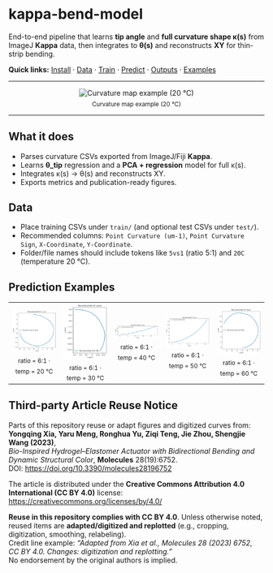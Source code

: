 # kappa-bend-model

End-to-end pipeline that learns **tip angle** and **full curvature shape κ(s)** from ImageJ **Kappa** data, then integrates to **θ(s)** and reconstructs **XY** for thin-strip bending.

**Quick links:** [Install](#install) · [Data](#data) · [Train](#train) · [Predict](#predict) · [Outputs](#outputs) · [Examples](#examples)

---

<div align="center">
  <img src="https://github.com/user-attachments/assets/2a40a26d-fded-4935-b0f8-4e05ad3f58ac" alt="Curvature map example (20 °C)" width="420">
  <br/>
  <sub>Curvature map example (20 °C)</sub>
</div>

---

## What it does

- Parses curvature CSVs exported from ImageJ/Fiji **Kappa**.
- Learns **θ_tip** regression and a **PCA + regression** model for full κ(s).
- Integrates κ(s) → θ(s) and reconstructs XY.
- Exports metrics and publication-ready figures.

## Data

- Place training CSVs under `train/` (and optional test CSVs under `test/`).
- Recommended columns: `Point Curvature (um-1)`, `Point Curvature Sign`, `X-Coordinate`, `Y-Coordinate`.
- Folder/file names should include tokens like `5vs1` (ratio 5:1) and `20C` (temperature 20 °C).

## Prediction Examples

<table>
  <tr>
    <td align="center">
      <img src="examples/r6_T20_xy_from_theta.png" alt="r5_T20_xy_from_theta" width="180"><br/>
      <sub>ratio = 6:1 · temp = 20 °C</sub>
    </td>
    <td align="center">
      <img src="examples/r6_T30_xy_from_theta.png" alt="r5_T30_xy_from_theta" width="180"><br/>
      <sub>ratio = 6:1 · temp = 30 °C</sub>
    </td>
    <td align="center">
      <img src="examples/r6_T40_xy_from_theta.png" alt="r5_T40_xy_from_theta" width="180"><br/>
      <sub>ratio = 6:1 · temp = 40 °C</sub>
    </td>
    <td align="center">
      <img src="examples/r6_T50_xy_from_theta.png" alt="r5_T50_xy_from_theta" width="180"><br/>
      <sub>ratio = 6:1 · temp = 50 °C</sub>
    </td>
    <td align="center">
      <img src="examples/r6_T60_xy_from_theta.png" alt="r5_T60_xy_from_theta" width="180"><br/>
      <sub>ratio = 6:1 · temp = 60 °C</sub>
    </td>
  </tr>
</table>

## Third-party Article Reuse Notice 

Parts of this repository reuse or adapt figures and digitized curves from:
**Yongqing Xia, Yaru Meng, Ronghua Yu, Ziqi Teng, Jie Zhou, Shengjie Wang (2023)**,  
*Bio-Inspired Hydrogel–Elastomer Actuator with Bidirectional Bending and Dynamic Structural Color*, **Molecules** 28(19):6752.  
DOI: https://doi.org/10.3390/molecules28196752

The article is distributed under the **Creative Commons Attribution 4.0 International (CC BY 4.0)** license:  
https://creativecommons.org/licenses/by/4.0/

**Reuse in this repository complies with CC BY 4.0**. Unless otherwise noted, reused items are **adapted/digitized and replotted** (e.g., cropping, digitization, smoothing, relabeling).  
Credit line example: *“Adapted from Xia et al., Molecules 28 (2023) 6752, CC BY 4.0. Changes: digitization and replotting.”*  
No endorsement by the original authors is implied.

